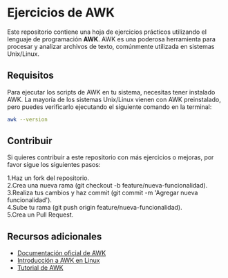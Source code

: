 # Ejercicios de AWK

Este repositorio contiene una hoja de ejercicios prácticos utilizando el lenguaje de programación **AWK**. AWK es una poderosa herramienta para procesar y analizar archivos de texto, comúnmente utilizada en sistemas Unix/Linux.

## Requisitos

Para ejecutar los scripts de AWK en tu sistema, necesitas tener instalado AWK. La mayoría de los sistemas Unix/Linux vienen con AWK preinstalado, pero puedes verificarlo ejecutando el siguiente comando en la terminal:

```bash
awk --version
```

## Contribuir

Si quieres contribuir a este repositorio con más ejercicios o mejoras, por favor sigue los siguientes pasos:

1.Haz un fork del repositorio.<br>
2.Crea una nueva rama (git checkout -b feature/nueva-funcionalidad).<br>
3.Realiza tus cambios y haz commit (git commit -m 'Agregar nueva funcionalidad').<br>
4.Sube tu rama (git push origin feature/nueva-funcionalidad).<br>
5.Crea un Pull Request.<br>

## Recursos adicionales

- [Documentación oficial de AWK](https://www.gnu.org/software/gawk/manual/gawk.html)
- [Introducción a AWK en Linux](https://linux.die.net/man/1/awk)
- [Tutorial de AWK](https://www.grymoire.com/Unix/Awk.html)
